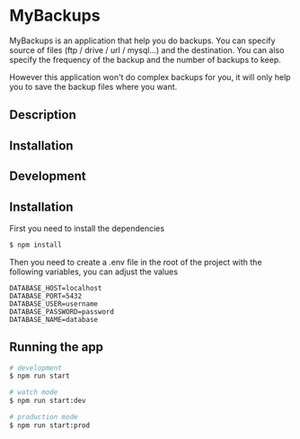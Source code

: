 # MyBackups

MyBackups is an application that help you do backups. You can specify source of files (ftp / drive / url / mysql...) and the destination.
You can also specify the frequency of the backup and the number of backups to keep.

However this application won't do complex backups for you, it will only help you to save the backup files where you want.

## Description

## Installation

## Development

## Installation
First you need to install the dependencies
```bash
$ npm install
```
Then you need to create a .env file in the root of the project with the following variables, you can adjust the values
```
DATABASE_HOST=localhost
DATABASE_PORT=5432
DATABASE_USER=username
DATABASE_PASSWORD=password
DATABASE_NAME=database
```
## Running the app

```bash
# development
$ npm run start

# watch mode
$ npm run start:dev

# production mode
$ npm run start:prod
```
